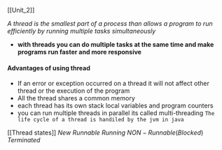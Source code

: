[[Unit_2]]

*A thread is the smallest part of a process than allows a program to run efficiently by running multiple tasks simultaneously*
- **with threads you can do multiple tasks at the same time and make programs run faster and more responsive**
#### Advantages of using thread

- If an error or exception occurred on a thread it will not affect other thread or the execution of the program
- All the thread shares a common memory
- each thread has its own stack local variables and program counters 
- you can run multiple threads in parallel its called multi-threading
`The life cycle of a thread is handiled by the jvm in java`


[[Thread states]]
$New$
$Runnable$
$Running$
$NON-Runnable(Blocked)$
$Terminated$


